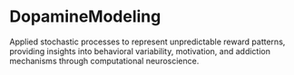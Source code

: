 # DopamineModeling
Applied stochastic processes to represent unpredictable reward patterns, providing insights into behavioral variability, motivation, and addiction mechanisms through computational neuroscience.
